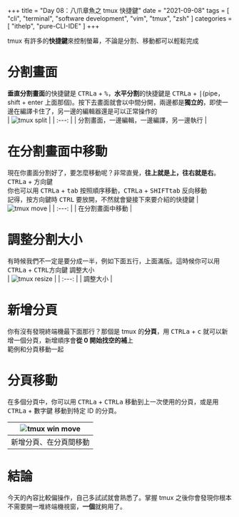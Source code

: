 +++
title = "Day 08：八爪章魚之 tmux 快捷鍵"
date = "2021-09-08"
tags = [
  "cli",
  "terminal",
  "software development",
  "vim",
  "tmux",
  "zsh"
]
categories = [ "ithelp", "pure-CLI-IDE" ]
+++

tmux 有許多的**快捷鍵**來控制螢幕，不論是分割、移動都可以輕鬆完成

# 分割畫面
**垂直分割畫面**的快捷鍵是 <kbd>CTRL</kbd><kbd>a</kbd> + <kbd>%</kbd>，**水平分割**的快捷鍵是 <kbd>CTRL</kbd><kbd>a</kbd> + <kbd>|</kbd>(pipe，shift + enter 上面那個)。按下去畫面就會以中間分開，兩邊都是**獨立的**，即使一邊在編譯卡住了，另一邊的編輯器還是可以正常操作的  
| ![tmux split](/images/ithelp/pure-CLI-IDE/day08/tmux-split.gif) |
| :---:                                                           |
| 分割畫面，一邊編輯，一邊編譯，另一邊執行                        |

# 在分割畫面中移動
現在你畫面分割好了，要怎麼移動呢？非常直覺，**往上就是上，往右就是右**。<kbd>CTRL</kbd><kbd>a</kbd> + <kbd>方向鍵</kbd>  
你也可以用 <kbd>CTRL</kbd><kbd>a</kbd> + <kbd>tab</kbd> 按照順序移動，<kbd>CTRL</kbd><kbd>a</kbd> + <kbd>SHIFT</kbd><kbd>tab</kbd> 反向移動  
記得，按方向鍵時 <kbd>CTRL</kbd> 要放開，不然就會變接下來要介紹的快捷鍵
| ![tmux move](/images/ithelp/pure-CLI-IDE/day08/tmux-move.gif) |
| :---:                                    |
| 在分割畫面中移動                         |

# 調整分割大小
有時候我們不一定是要分成一半，例如下面五行，上面滿版。這時候你可以用 <kbd>CTRL</kbd><kbd>a</kbd> + <kbd>CTRL</kbd><kbd>方向鍵</kbd> 調整大小  
| ![tmux resize](/images/ithelp/pure-CLI-IDE/day08/tmux-resize.gif) |
| :---:                                        |
| 調整大小                                     |

# 新增分頁
你有沒有發現終端機最下面那行？那個是 tmux 的**分頁**，用 <kbd>CTRL</kbd><kbd>a</kbd> + <kbd>c</kbd> 就可以新增一個分頁，新增順序會**從 0 開始找空的補**上  
範例和分頁移動一起

# 分頁移動
在多個分頁中，你可以用 <kbd>CTRL</kbd><kbd>a</kbd> + <kbd>CTRL</kbd><kbd>a</kbd> 移動到上一次使用的分頁，或是用 <kbd>CTRL</kbd><kbd>a</kbd> + <kbd>數字鍵</kbd> 移動到特定 ID 的分頁。  

| ![tmux win move](/images/ithelp/pure-CLI-IDE/day08/tmux-win-move.gif) |
| :---:                                            |
| 新增分頁、在分頁間移動                           |

# 結論
今天的內容比較偏操作，自己多試試就會熟悉了。掌握 tmux 之後你會發現你根本不需要開一堆終端機視窗，**一個**就夠用了。
